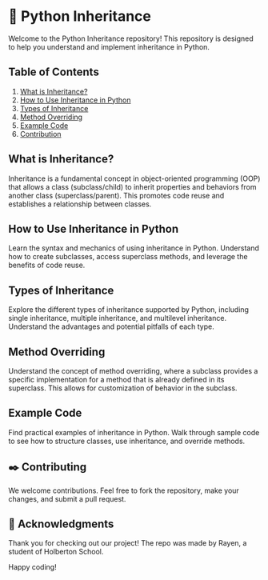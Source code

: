 # :art: Python Inheritance

Welcome to the Python Inheritance repository! This repository is designed to help you understand and implement inheritance in Python.

## Table of Contents

1. [What is Inheritance?](#what-is-inheritance)
2. [How to Use Inheritance in Python](#how-to-use-inheritance-in-python)
3. [Types of Inheritance](#types-of-inheritance)
4. [Method Overriding](#method-overriding)
5. [Example Code](#example-code)
6. [Contribution](#contribution)


## What is Inheritance?

Inheritance is a fundamental concept in object-oriented programming (OOP) that allows a class (subclass/child) to inherit properties and behaviors from another class (superclass/parent). This promotes code reuse and establishes a relationship between classes.

## How to Use Inheritance in Python

Learn the syntax and mechanics of using inheritance in Python. Understand how to create subclasses, access superclass methods, and leverage the benefits of code reuse.

## Types of Inheritance

Explore the different types of inheritance supported by Python, including single inheritance, multiple inheritance, and multilevel inheritance. Understand the advantages and potential pitfalls of each type.


## Method Overriding

Understand the concept of method overriding, where a subclass provides a specific implementation for a method that is already defined in its superclass. This allows for customization of behavior in the subclass.

## Example Code

Find practical examples of inheritance in Python. Walk through sample code to see how to structure classes, use inheritance, and override methods.

## :black_nib: Contributing

We welcome contributions. Feel free to fork the repository, make your changes, and submit a pull request.

## :full_moon_with_face: Acknowledgments

Thank you for checking out our project!
The repo was made by Rayen, a student of Holberton School.

Happy coding!